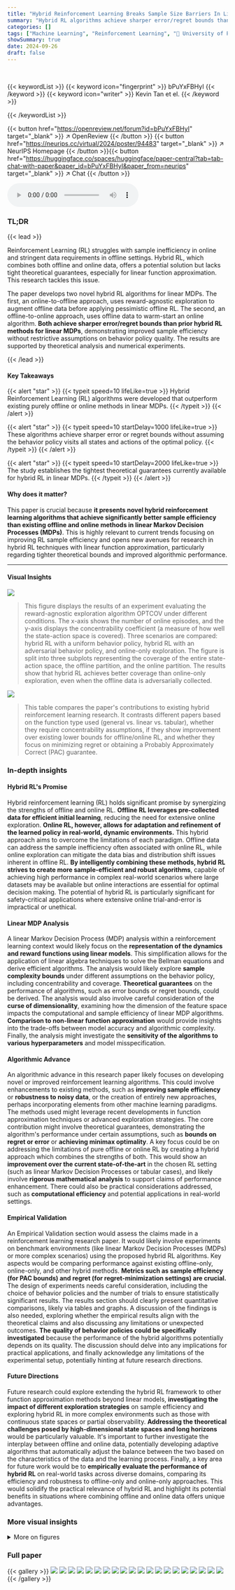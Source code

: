 ```yaml
---
title: "Hybrid Reinforcement Learning Breaks Sample Size Barriers In Linear MDPs"
summary: "Hybrid RL algorithms achieve sharper error/regret bounds than existing offline/online RL methods in linear MDPs, improving sample efficiency without stringent assumptions on behavior policy quality."
categories: []
tags: ["Machine Learning", "Reinforcement Learning", "🏢 University of Pennsylvania",]
showSummary: true
date: 2024-09-26
draft: false
---
```


<br>

{{< keywordList >}}
{{< keyword icon="fingerprint" >}} bPuYxFBHyI {{< /keyword >}}
{{< keyword icon="writer" >}} Kevin Tan et el. {{< /keyword >}}
 
{{< /keywordList >}}

{{< button href="https://openreview.net/forum?id=bPuYxFBHyI" target="_blank" >}}
↗ OpenReview
{{< /button >}}
{{< button href="https://neurips.cc/virtual/2024/poster/94483" target="_blank" >}}
↗ NeurIPS Homepage
{{< /button >}}{{< button href="https://huggingface.co/spaces/huggingface/paper-central?tab=tab-chat-with-paper&paper_id=bPuYxFBHyI&paper_from=neurips" target="_blank" >}}
↗ Chat
{{< /button >}}



<audio controls>
    <source src="https://ai-paper-reviewer.com/bPuYxFBHyI/podcast.wav" type="audio/wav">
    Your browser does not support the audio element.
</audio>


### TL;DR


{{< lead >}}

Reinforcement Learning (RL) struggles with sample inefficiency in online and stringent data requirements in offline settings. Hybrid RL, which combines both offline and online data, offers a potential solution but lacks tight theoretical guarantees, especially for linear function approximation. This research tackles this issue.

The paper develops two novel hybrid RL algorithms for linear MDPs. The first, an online-to-offline approach, uses reward-agnostic exploration to augment offline data before applying pessimistic offline RL. The second, an offline-to-online approach, uses offline data to warm-start an online algorithm. **Both achieve sharper error/regret bounds than prior hybrid RL methods for linear MDPs**, demonstrating improved sample efficiency without restrictive assumptions on behavior policy quality.  The results are supported by theoretical analysis and numerical experiments.

{{< /lead >}}


#### Key Takeaways

{{< alert "star" >}}
{{< typeit speed=10 lifeLike=true >}} Hybrid Reinforcement Learning (RL) algorithms were developed that outperform existing purely offline or online methods in linear MDPs. {{< /typeit >}}
{{< /alert >}}

{{< alert "star" >}}
{{< typeit speed=10 startDelay=1000 lifeLike=true >}} These algorithms achieve sharper error or regret bounds without assuming the behavior policy visits all states and actions of the optimal policy. {{< /typeit >}}
{{< /alert >}}

{{< alert "star" >}}
{{< typeit speed=10 startDelay=2000 lifeLike=true >}} The study establishes the tightest theoretical guarantees currently available for hybrid RL in linear MDPs. {{< /typeit >}}
{{< /alert >}}

#### Why does it matter?
This paper is crucial because **it presents novel hybrid reinforcement learning algorithms that achieve significantly better sample efficiency than existing offline and online methods in linear Markov Decision Processes (MDPs)**.  This is highly relevant to current trends focusing on improving RL sample efficiency and opens new avenues for research in hybrid RL techniques with linear function approximation, particularly regarding tighter theoretical bounds and improved algorithmic performance.

------
#### Visual Insights



![](https://ai-paper-reviewer.com/bPuYxFBHyI/figures_8_1.jpg)

> This figure displays the results of an experiment evaluating the reward-agnostic exploration algorithm OPTCOV under different conditions.  The x-axis shows the number of online episodes, and the y-axis displays the concentrability coefficient (a measure of how well the state-action space is covered). Three scenarios are compared: hybrid RL with a uniform behavior policy, hybrid RL with an adversarial behavior policy, and online-only exploration. The figure is split into three subplots representing the coverage of the entire state-action space, the offline partition, and the online partition. The results show that hybrid RL achieves better coverage than online-only exploration, even when the offline data is adversarially collected.





![](https://ai-paper-reviewer.com/bPuYxFBHyI/tables_1_1.jpg)

> This table compares the paper's contributions to existing hybrid reinforcement learning research. It contrasts different papers based on the function type used (general vs. linear vs. tabular), whether they require concentrability assumptions, if they show improvement over existing lower bounds for offline/online RL, and whether they focus on minimizing regret or obtaining a Probably Approximately Correct (PAC) guarantee.





### In-depth insights


#### Hybrid RL's Promise
Hybrid reinforcement learning (RL) holds significant promise by synergizing the strengths of offline and online RL. **Offline RL leverages pre-collected data for efficient initial learning**, reducing the need for extensive online exploration.  **Online RL, however, allows for adaptation and refinement of the learned policy in real-world, dynamic environments.**  This hybrid approach aims to overcome the limitations of each paradigm. Offline data can address the sample inefficiency often associated with online RL, while online exploration can mitigate the data bias and distribution shift issues inherent in offline RL.  **By intelligently combining these methods, hybrid RL strives to create more sample-efficient and robust algorithms**, capable of achieving high performance in complex real-world scenarios where large datasets may be available but online interactions are essential for optimal decision making.  The potential of hybrid RL is particularly significant for safety-critical applications where extensive online trial-and-error is impractical or unethical.

#### Linear MDP Analysis
A linear Markov Decision Process (MDP) analysis within a reinforcement learning context would likely focus on the **representation of the dynamics and reward functions using linear models**. This simplification allows for the application of linear algebra techniques to solve the Bellman equations and derive efficient algorithms.  The analysis would likely explore **sample complexity bounds** under different assumptions on the behavior policy, including concentrability and coverage. **Theoretical guarantees** on the performance of algorithms, such as error bounds or regret bounds, could be derived. The analysis would also involve careful consideration of the **curse of dimensionality**, examining how the dimension of the feature space impacts the computational and sample efficiency of linear MDP algorithms.  **Comparison to non-linear function approximation** would provide insights into the trade-offs between model accuracy and algorithmic complexity. Finally, the analysis might investigate the **sensitivity of the algorithms to various hyperparameters** and model misspecification.

#### Algorithmic Advance
An algorithmic advance in this research paper likely focuses on developing novel or improved reinforcement learning algorithms.  This could involve enhancements to existing methods, such as **improving sample efficiency** or **robustness to noisy data**, or the creation of entirely new approaches, perhaps incorporating elements from other machine learning paradigms. The methods used might leverage recent developments in function approximation techniques or advanced exploration strategies.  The core contribution might involve theoretical guarantees, demonstrating the algorithm's performance under certain assumptions, such as **bounds on regret or error** or **achieving minimax optimality**.  A key focus could be on addressing the limitations of pure offline or online RL by creating a hybrid approach which combines the strengths of both.  This would show an **improvement over the current state-of-the-art** in the chosen RL setting (such as linear Markov Decision Processes or tabular cases), and likely involve **rigorous mathematical analysis** to support claims of performance enhancement.  There could also be practical considerations addressed, such as **computational efficiency** and potential applications in real-world settings.

#### Empirical Validation
An Empirical Validation section would assess the claims made in a reinforcement learning research paper.  It would likely involve experiments on benchmark environments (like linear Markov Decision Processes (MDPs) or more complex scenarios) using the proposed hybrid RL algorithms. Key aspects would be comparing performance against existing offline-only, online-only, and other hybrid methods.  **Metrics such as sample efficiency (for PAC bounds) and regret (for regret-minimization settings) are crucial.** The design of experiments needs careful consideration, including the choice of behavior policies and the number of trials to ensure statistically significant results. The results section should clearly present quantitative comparisons, likely via tables and graphs.  A discussion of the findings is also needed, exploring whether the empirical results align with the theoretical claims and also discussing any limitations or unexpected outcomes. **The quality of behavior policies could be specifically investigated** because the performance of the hybrid algorithms potentially depends on its quality. The discussion should delve into any implications for practical applications, and finally acknowledge any limitations of the experimental setup, potentially hinting at future research directions.

#### Future Directions
Future research could explore extending the hybrid RL framework to other function approximation methods beyond linear models, **investigating the impact of different exploration strategies** on sample efficiency and exploring hybrid RL in more complex environments such as those with continuous state spaces or partial observability.  **Addressing the theoretical challenges posed by high-dimensional state spaces and long horizons** would be particularly valuable.  It's important to further investigate the interplay between offline and online data, potentially developing adaptive algorithms that automatically adjust the balance between the two based on the characteristics of the data and the learning process.  Finally, a key area for future work would be to **empirically evaluate the performance of hybrid RL** on real-world tasks across diverse domains, comparing its efficiency and robustness to offline-only and online-only approaches. This would solidify the practical relevance of hybrid RL and highlight its potential benefits in situations where combining offline and online data offers unique advantages.


### More visual insights

<details>
<summary>More on figures
</summary>


![](https://ai-paper-reviewer.com/bPuYxFBHyI/figures_9_1.jpg)

> This figure compares the performance of LinPEVI-ADV, a pessimistic offline RL algorithm, when trained on three different datasets: a hybrid dataset combining offline and online data, an offline-only dataset, and an online-only dataset.  The online data was generated using an adversarial behavior policy, making the learning task more challenging. The y-axis represents the value of the learned policy (negative reward, higher is better), and the x-axis is not explicitly labeled in the image but likely represents an index of the trials. The box plot shows the distribution of policy values obtained across multiple runs of the algorithm, demonstrating that the hybrid approach leads to superior performance compared to offline or online learning alone under adversarial conditions.


![](https://ai-paper-reviewer.com/bPuYxFBHyI/figures_9_2.jpg)

> This figure compares the performance of two algorithms: LSVI-UCB++ (an online-only reinforcement learning algorithm) and Algorithm 2 (the authors' hybrid reinforcement learning algorithm).  The top panel shows the cumulative regret over online timesteps, illustrating the total difference between the optimal reward and the reward achieved by each algorithm over time. The bottom panel displays the average per-episode reward over online timesteps, showing the average reward obtained per episode for each algorithm.  Error bars representing one standard deviation are included to indicate variability in performance across the 10 trials. The results demonstrate that Algorithm 2, by leveraging offline data to initialize the online learning process, achieves lower regret and higher average reward compared to the online-only approach of LSVI-UCB++. This suggests the benefit of incorporating offline data into the online reinforcement learning process for improved performance.


</details>






### Full paper

{{< gallery >}}
<img src="https://ai-paper-reviewer.com/bPuYxFBHyI/1.png" class="grid-w50 md:grid-w33 xl:grid-w25" />
<img src="https://ai-paper-reviewer.com/bPuYxFBHyI/2.png" class="grid-w50 md:grid-w33 xl:grid-w25" />
<img src="https://ai-paper-reviewer.com/bPuYxFBHyI/3.png" class="grid-w50 md:grid-w33 xl:grid-w25" />
<img src="https://ai-paper-reviewer.com/bPuYxFBHyI/4.png" class="grid-w50 md:grid-w33 xl:grid-w25" />
<img src="https://ai-paper-reviewer.com/bPuYxFBHyI/5.png" class="grid-w50 md:grid-w33 xl:grid-w25" />
<img src="https://ai-paper-reviewer.com/bPuYxFBHyI/6.png" class="grid-w50 md:grid-w33 xl:grid-w25" />
<img src="https://ai-paper-reviewer.com/bPuYxFBHyI/7.png" class="grid-w50 md:grid-w33 xl:grid-w25" />
<img src="https://ai-paper-reviewer.com/bPuYxFBHyI/8.png" class="grid-w50 md:grid-w33 xl:grid-w25" />
<img src="https://ai-paper-reviewer.com/bPuYxFBHyI/9.png" class="grid-w50 md:grid-w33 xl:grid-w25" />
<img src="https://ai-paper-reviewer.com/bPuYxFBHyI/10.png" class="grid-w50 md:grid-w33 xl:grid-w25" />
<img src="https://ai-paper-reviewer.com/bPuYxFBHyI/11.png" class="grid-w50 md:grid-w33 xl:grid-w25" />
<img src="https://ai-paper-reviewer.com/bPuYxFBHyI/12.png" class="grid-w50 md:grid-w33 xl:grid-w25" />
<img src="https://ai-paper-reviewer.com/bPuYxFBHyI/13.png" class="grid-w50 md:grid-w33 xl:grid-w25" />
<img src="https://ai-paper-reviewer.com/bPuYxFBHyI/14.png" class="grid-w50 md:grid-w33 xl:grid-w25" />
<img src="https://ai-paper-reviewer.com/bPuYxFBHyI/15.png" class="grid-w50 md:grid-w33 xl:grid-w25" />
<img src="https://ai-paper-reviewer.com/bPuYxFBHyI/16.png" class="grid-w50 md:grid-w33 xl:grid-w25" />
<img src="https://ai-paper-reviewer.com/bPuYxFBHyI/17.png" class="grid-w50 md:grid-w33 xl:grid-w25" />
<img src="https://ai-paper-reviewer.com/bPuYxFBHyI/18.png" class="grid-w50 md:grid-w33 xl:grid-w25" />
<img src="https://ai-paper-reviewer.com/bPuYxFBHyI/19.png" class="grid-w50 md:grid-w33 xl:grid-w25" />
<img src="https://ai-paper-reviewer.com/bPuYxFBHyI/20.png" class="grid-w50 md:grid-w33 xl:grid-w25" />
{{< /gallery >}}